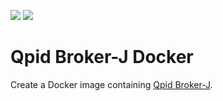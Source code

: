 [![](https://img.shields.io/docker/cloud/build/chrisob/qpid-broker-j-docker)](https://hub.docker.com/r/chrisob/qpid-broker-j-docker/builds)
[![](https://images.microbadger.com/badges/image/chrisob/qpid-broker-j-docker.svg)](https://microbadger.com/images/chrisob/qpid-broker-j-docker)

# Qpid Broker-J Docker
Create a Docker image containing [Qpid Broker-J][broker-j].


[broker-j]:https://qpid.apache.org/components/broker-j/index.html
